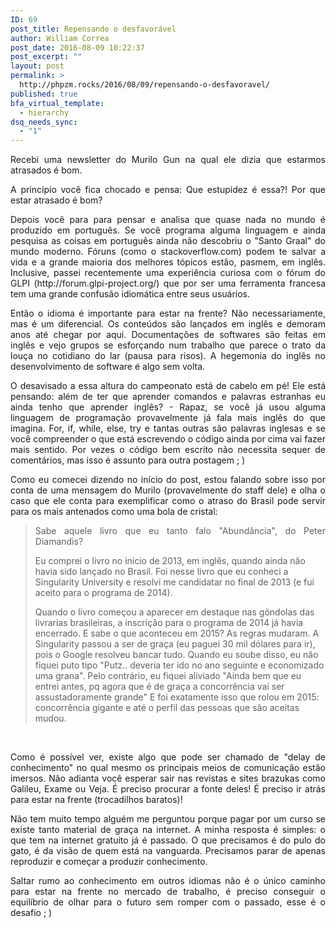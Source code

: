 ```yaml
---
ID: 69
post_title: Repensando o desfavorável
author: William Correa
post_date: 2016-08-09 10:22:37
post_excerpt: ""
layout: post
permalink: >
  http://phpzm.rocks/2016/08/09/repensando-o-desfavoravel/
published: true
bfa_virtual_template:
  - hierarchy
dsq_needs_sync:
  - "1"
---
```

<p style="text-align: justify;">Recebi uma newsletter do Murilo Gun na qual ele dizia que estarmos atrasados é bom.</p>
<p style="text-align: justify;">A princípio você fica chocado e pensa: Que estupidez é essa?! Por que estar atrasado é bom?</p>
<p style="text-align: justify;">Depois você para para pensar e analisa que quase nada no mundo é produzido em português. Se você programa alguma linguagem e ainda pesquisa as coisas em português ainda não descobriu o "Santo Graal" do mundo moderno. Fóruns (como o stackoverflow.com) podem te salvar a vida e a grande maioria dos melhores tópicos estão, pasmem, em inglês. Inclusive, passei recentemente uma experiência curiosa com o fórum do GLPI (http://forum.glpi-project.org/) que por ser uma ferramenta francesa tem uma grande confusão idiomática entre seus usuários.</p>
<p style="text-align: justify;">Então o idioma é importante para estar na frente? Não necessariamente, mas é um diferencial. Os conteúdos são lançados em inglês e demoram anos até chegar por aqui. Documentações de softwares são feitas em inglês e vejo grupos se esforçando num trabalho que parece o trato da louça no cotidiano do lar (pausa para risos). A hegemonia do inglês no desenvolvimento de software é algo sem volta.</p>
<p style="text-align: justify;">O desavisado a essa altura do campeonato está de cabelo em pé! Ele está pensando: além de ter que aprender comandos e palavras estranhas eu ainda tenho que aprender inglês? - Rapaz, se você já usou alguma linguagem de programação provavelmente já fala mais inglês do que imagina. For, if, while, else, try e tantas outras são palavras inglesas e se você compreender o que está escrevendo o código ainda por cima vai fazer mais sentido. Por vezes o código bem escrito não necessita sequer de comentários, mas isso é assunto para outra postagem ; )</p>
<p style="text-align: justify;">Como eu comecei dizendo no início do post, estou falando sobre isso por conta de uma mensagem do Murilo (provavelmente do staff dele) e olha o caso que ele conta para exemplificar como o atraso do Brasil pode servir para os mais antenados como uma bola de cristal:</p>

<blockquote>
<p style="text-align: justify;">Sabe aquele livro que eu tanto falo "Abundância", do Peter Diamandis?</p>
Eu comprei o livro no início de 2013, em inglês, quando ainda não havia sido lançado no Brasil. Foi nesse livro que eu conheci a Singularity University e resolvi me candidatar no final de 2013 (e fui aceito para o programa de 2014).

Quando o livro começou a aparecer em destaque nas gôndolas das livrarias brasileiras, a inscrição para o programa de 2014 já havia encerrado. E sabe o que aconteceu em 2015? As regras mudaram. A Singularity passou a ser de graça (eu paguei 30 mil dólares para ir), pois o Google resolveu bancar tudo. Quando eu soube disso, eu não fiquei puto tipo "Putz.. deveria ter ido no ano seguinte e economizado uma grana". Pelo contrário, eu fiquei aliviado "Ainda bem que eu entrei antes, pq agora que é de graça a concorrência vai ser assustadoramente grande" E foi exatamente isso que rolou em 2015: concorrência gigante e até o perfil das pessoas que são aceitas mudou.</blockquote>
&nbsp;
<p style="text-align: justify;">Como é possível ver, existe algo que pode ser chamado de "delay de conhecimento" no qual mesmo os principais meios de comunicação estão imersos. Não adianta você esperar sair nas revistas e sites brazukas como Galileu, Exame ou Veja. É preciso procurar a fonte deles! É preciso ir atrás para estar na frente (trocadilhos baratos)!</p>
<p style="text-align: justify;">Não tem muito tempo alguém me perguntou porque pagar por um curso se existe tanto material de graça na internet. A minha resposta é simples: o que tem na internet gratuito já é passado. O que precisamos é do pulo do gato, é da visão de quem está na vanguarda. Precisamos parar de apenas reproduzir e começar a produzir conhecimento.</p>
<p style="text-align: justify;">Saltar rumo ao conhecimento em outros idiomas não é o único caminho para estar na frente no mercado de trabalho, é preciso conseguir o equilíbrio de olhar para o futuro sem romper com o passado, esse é o desafio ; )</p>
&nbsp;

&nbsp;

&nbsp;